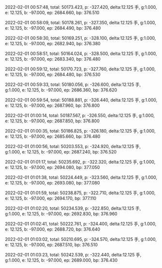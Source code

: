 2022-02-01 00:57:48, total: 50173.423, p: -327.420, delta:12.125 手, g:1.000, e: 12.125, b: -97.000, ep: 2684.660, bp: 376.510

2022-02-01 00:58:09, total: 50178.261, p: -327.350, delta:12.125 手, g:1.000, e: 12.125, b: -97.000, ep: 2684.490, bp: 376.480

2022-02-01 00:58:30, total: 50169.251, p: -328.100, delta:12.125 手, g:1.000, e: 12.125, b: -97.000, ep: 2682.940, bp: 376.380

2022-02-01 00:58:51, total: 50164.024, p: -328.500, delta:12.125 手, g:1.000, e: 12.125, b: -97.000, ep: 2683.340, bp: 376.480

2022-02-01 00:59:12, total: 50170.723, p: -327.760, delta:12.125 手, g:1.000, e: 12.125, b: -97.000, ep: 2684.480, bp: 376.530

2022-02-01 00:59:33, total: 50180.056, p: -326.600, delta:12.125 手, g:1.000, e: 12.125, b: -97.000, ep: 2686.360, bp: 376.620

2022-02-01 00:59:54, total: 50188.881, p: -326.440, delta:12.125 手, g:1.000, e: 12.125, b: -97.000, ep: 2687.960, bp: 376.800

2022-02-01 01:00:14, total: 50187.567, p: -326.550, delta:12.125 手, g:1.000, e: 12.125, b: -97.000, ep: 2687.850, bp: 376.800

2022-02-01 01:00:35, total: 50186.825, p: -326.180, delta:12.125 手, g:1.000, e: 12.125, b: -97.000, ep: 2685.660, bp: 376.480

2022-02-01 01:00:56, total: 50203.553, p: -324.920, delta:12.125 手, g:1.000, e: 12.125, b: -97.000, ep: 2687.240, bp: 376.520

2022-02-01 01:01:17, total: 50235.692, p: -322.320, delta:12.125 手, g:1.000, e: 12.125, b: -97.000, ep: 2694.080, bp: 377.050

2022-02-01 01:01:38, total: 50224.449, p: -323.560, delta:12.125 手, g:1.000, e: 12.125, b: -97.000, ep: 2693.080, bp: 377.080

2022-02-01 01:01:59, total: 50238.875, p: -322.710, delta:12.125 手, g:1.000, e: 12.125, b: -97.000, ep: 2694.170, bp: 377.110

2022-02-01 01:02:20, total: 50234.539, p: -322.850, delta:12.125 手, g:1.000, e: 12.125, b: -97.000, ep: 2692.830, bp: 376.960

2022-02-01 01:02:41, total: 50222.761, p: -324.400, delta:12.125 手, g:1.000, e: 12.125, b: -97.000, ep: 2688.720, bp: 376.640

2022-02-01 01:03:02, total: 50210.695, p: -324.570, delta:12.125 手, g:1.000, e: 12.125, b: -97.000, ep: 2687.510, bp: 376.510

2022-02-01 01:03:23, total: 50242.539, p: -322.440, delta:12.125 手, g:1.000, e: 12.125, b: -97.000, ep: 2689.000, bp: 376.430